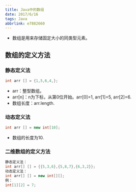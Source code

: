 ```yaml
---
title: Java中的数组
date: 2017/6/16
tags: Java
abbrlink: e7882660
---
```


* 数组是用来存储固定大小的同类型元素。

## 数组的定义方法

### 静态定义法

```java
int arr [] = {1,5,6,4,};
```

* arr：整型数组。
* arr[n]：n为下标，从第0位开始。arr[0]=1, arr[1]=5, arr[2]=6.
* 数组长度：arr.length.

### 动态定义法

```java
int arr [] = new int[10];
```

* 数组的长度为10.


### 二维数组的定义方法

```java
静态定义法：
int arr[] [] = {{5,3,6},{5,8,7},{6,3,2}};
动态定义法：
int arr[] [] = new int[][];
例：
int[1][2] = 7;
```



